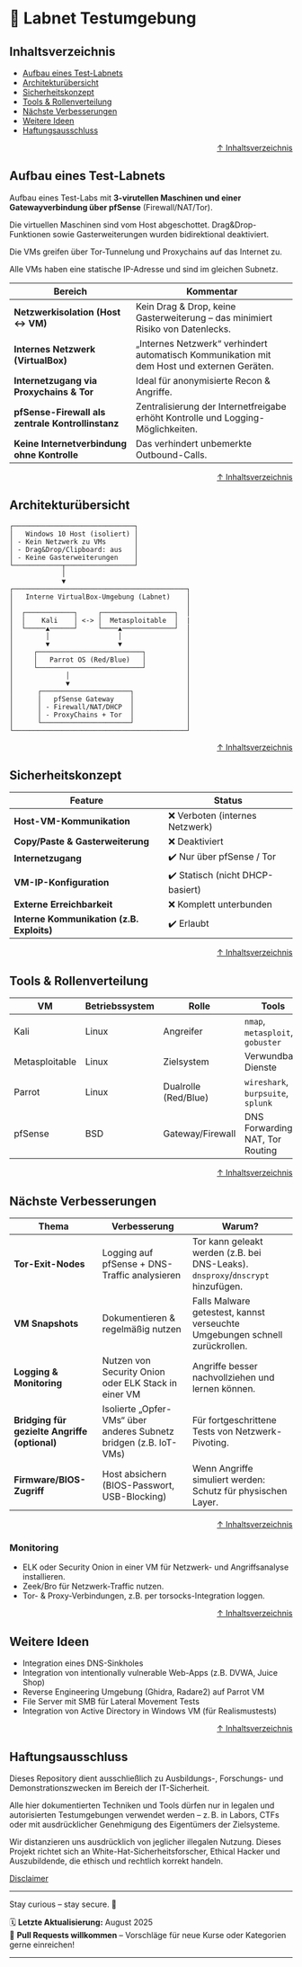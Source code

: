 # 🧪 Labnet Testumgebung


## Inhaltsverzeichnis
- [Aufbau eines Test-Labnets](#aufbau-eines-test-labnets)
- [Architekturübersicht](#architekturübersicht)
- [Sicherheitskonzept](#sicherheitskonzept)
- [Tools & Rollenverteilung](#tools--rollenverteilung)
- [Nächste Verbesserungen](#nächste-verbesserungen)
- [Weitere Ideen](#weitere-ideen)
- [Haftungsausschluss](#haftungsausschluss)


<div align=right>

[↑ Inhaltsverzeichnis](#inhaltsverzeichnis)

</div>


## Aufbau eines Test-Labnets

Aufbau eines Test-Labs mit **3-virutellen Maschinen und einer Gatewayverbindung über pfSense** (Firewall/NAT/Tor).

Die virtuellen Maschinen sind vom Host abgeschottet. Drag&Drop-Funktionen sowie Gasterweiterungen wurden bidirektional deaktiviert.

Die VMs greifen über Tor-Tunnelung und Proxychains auf das Internet zu.

Alle VMs haben eine statische IP-Adresse und sind im gleichen Subnetz.


| Bereich                                           | Kommentar                                                                                   |
| ------------------------------------------------- | ------------------------------------------------------------------------------------------- |
| **Netzwerkisolation (Host <-> VM)**               | Kein Drag & Drop, keine Gasterweiterung – das minimiert Risiko von Datenlecks.              |
| **Internes Netzwerk (VirtualBox)**                | „Internes Netzwerk“ verhindert automatisch Kommunikation mit dem Host und externen Geräten. |
| **Internetzugang via Proxychains & Tor**          | Ideal für anonymisierte Recon & Angriffe.                                                   |
| **pfSense-Firewall als zentrale Kontrollinstanz** | Zentralisierung der Internetfreigabe erhöht Kontrolle und Logging-Möglichkeiten.            |
| **Keine Internetverbindung ohne Kontrolle**       | Das verhindert unbemerkte Outbound-Calls.                                                   |



<div align=right>

[↑ Inhaltsverzeichnis](#inhaltsverzeichnis)

</div>

 
## Architekturübersicht

```text
┌──────────────────────────────┐
│   Windows 10 Host (isoliert) │
│ - Kein Netzwerk zu VMs       │
│ - Drag&Drop/Clipboard: aus   │
│ - Keine Gasterweiterungen    │
└────────────┬─────────────────┘
             │
             ▼
┌───────────────────────────────────────────┐
│   Interne VirtualBox-Umgebung (Labnet)    │
│                                           │
│  ┌────────────┐     ┌──────────────────┐  │
│  │    Kali    │ <-> │  Metasploitable  │  |
│  └─────▲──────┘     └────▲─────────────┘  │
│        │                 │                │
│        ▼                 ▼                │
│     ┌──────────────────────────┐          │
│     │   Parrot OS (Red/Blue)   │          │
│     └──────────────────────────┘          │
│             │                             │
│             ▼                             │
│      ┌──────────────────────┐             │
│      │   pfSense Gateway    │             │
│      │ - Firewall/NAT/DHCP  │             │
│      │ - ProxyChains + Tor  │             │
│      └──────────────────────┘             │
└───────────────────────────────────────────┘

```

<div align=right>

[↑ Inhaltsverzeichnis](#inhaltsverzeichnis)

</div>

## Sicherheitskonzept
| Feature                                    | Status                          |
| ------------------------------------------ | --------------------------------|
| **Host-VM-Kommunikation**                  | ❌ Verboten (internes Netzwerk) |
| **Copy/Paste & Gasterweiterung**           | ❌ Deaktiviert                  |
| **Internetzugang**                         | ✔️ Nur über pfSense / Tor        |
| **VM-IP-Konfiguration**                    | ✔️ Statisch (nicht DHCP-basiert) |
| **Externe Erreichbarkeit**                 | ❌ Komplett unterbunden         |
| **Interne Kommunikation (z.B. Exploits)**  | ✔️ Erlaubt                       |




<div align=right>

[↑ Inhaltsverzeichnis](#inhaltsverzeichnis)

</div>


## Tools & Rollenverteilung

| VM             | Betriebssystem | Rolle                | Tools                              |
| -------------- | -------------- | -------------------- | ---------------------------------- |
| Kali           | Linux          | Angreifer            | `nmap`, `metasploit`, `gobuster`   |
| Metasploitable | Linux          | Zielsystem           | Verwundbare Dienste                |
| Parrot         | Linux          | Dualrolle (Red/Blue) | `wireshark`, `burpsuite`, `splunk` |
| pfSense        | BSD            | Gateway/Firewall     | DNS Forwarding, NAT, Tor Routing   |




<div align=right>

[↑ Inhaltsverzeichnis](#inhaltsverzeichnis)

</div>


## Nächste Verbesserungen

| Thema                                         | Verbesserung                                                       | Warum?                                                                           |
| --------------------------------------------- | ------------------------------------------------------------------ | -------------------------------------------------------------------------------- |
| **Tor-Exit-Nodes**                            | Logging auf pfSense + DNS-Traffic analysieren                      | Tor kann geleakt werden (z.B. bei DNS-Leaks). `dnsproxy`/`dnscrypt` hinzufügen.  |
| **VM Snapshots**                              | Dokumentieren & regelmäßig nutzen                                  | Falls Malware getestest, kannst verseuchte Umgebungen schnell zurückrollen.      |
| **Logging & Monitoring**                      | Nutzen von Security Onion oder ELK Stack in einer VM               | Angriffe besser nachvollziehen und lernen können.                                |
| **Bridging für gezielte Angriffe (optional)** | Isolierte „Opfer-VMs“ über anderes Subnetz bridgen (z.B. IoT-VMs)  | Für fortgeschrittene Tests von Netzwerk-Pivoting.                                |
| **Firmware/BIOS-Zugriff**                     | Host absichern (BIOS-Passwort, USB-Blocking)                       | Wenn Angriffe simuliert werden: Schutz für physischen Layer.                     |


<div align=right>

[↑ Inhaltsverzeichnis](#inhaltsverzeichnis)

</div>


### Monitoring

- ELK oder Security Onion in einer VM für Netzwerk- und Angriffsanalyse installieren.
- Zeek/Bro für Netzwerk-Traffic nutzen.
- Tor- & Proxy-Verbindungen, z.B. per torsocks-Integration loggen.




<div align=right>

[↑ Inhaltsverzeichnis](#inhaltsverzeichnis)

</div>


## Weitere Ideen

- Integration eines DNS-Sinkholes
- Integration von intentionally vulnerable Web-Apps (z.B. DVWA, Juice Shop)
- Reverse Engineering Umgebung (Ghidra, Radare2) auf Parrot VM
- File Server mit SMB für Lateral Movement Tests
- Integration von Active Directory in Windows VM (für Realismustests)




<div align=right>

[↑ Inhaltsverzeichnis](#inhaltsverzeichnis)

</div>


## Haftungsausschluss

Dieses Repository dient ausschließlich zu Ausbildungs-, Forschungs- und Demonstrationszwecken im Bereich der IT-Sicherheit.

Alle hier dokumentierten Techniken und Tools dürfen nur in legalen und autorisierten Testumgebungen verwendet werden – z. B. in Labors, CTFs oder mit ausdrücklicher Genehmigung des Eigentümers der Zielsysteme.

Wir distanzieren uns ausdrücklich von jeglicher illegalen Nutzung.
Dieses Projekt richtet sich an White-Hat-Sicherheitsforscher, Ethical Hacker und Auszubildende, die ethisch und rechtlich korrekt handeln.

[Disclaimer](/00-disclaimer/disclaimer.md)

--- 

Stay curious – stay secure. 🔐

🗓️ **Letzte Aktualisierung:** August 2025  
🤝 **Pull Requests willkommen** – Vorschläge für neue Kurse oder Kategorien gerne einreichen!

---
